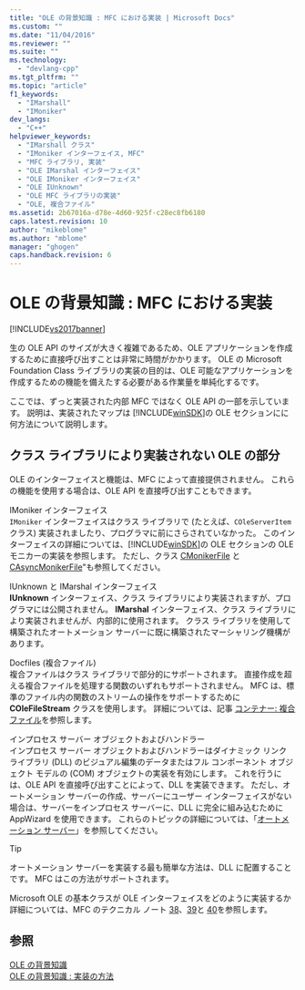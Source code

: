```yaml
---
title: "OLE の背景知識 : MFC における実装 | Microsoft Docs"
ms.custom: ""
ms.date: "11/04/2016"
ms.reviewer: ""
ms.suite: ""
ms.technology: 
  - "devlang-cpp"
ms.tgt_pltfrm: ""
ms.topic: "article"
f1_keywords: 
  - "IMarshall"
  - "IMoniker"
dev_langs: 
  - "C++"
helpviewer_keywords: 
  - "IMarshall クラス"
  - "IMoniker インターフェイス, MFC"
  - "MFC ライブラリ, 実装"
  - "OLE IMarshal インターフェイス"
  - "OLE IMoniker インターフェイス"
  - "OLE IUnknown"
  - "OLE MFC ライブラリの実装"
  - "OLE, 複合ファイル"
ms.assetid: 2b67016a-d78e-4d60-925f-c28ec8fb6180
caps.latest.revision: 10
author: "mikeblome"
ms.author: "mblome"
manager: "ghogen"
caps.handback.revision: 6
---
```

# OLE の背景知識 : MFC における実装
[!INCLUDE[vs2017banner](../assembler/inline/includes/vs2017banner.md)]

生の OLE API のサイズが大きく複雑であるため、OLE アプリケーションを作成するために直接呼び出すことは非常に時間がかかります。  OLE の Microsoft Foundation Class ライブラリの実装の目的は、OLE 可能なアプリケーションを作成するための機能を備えたする必要がある作業量を単純化するです。  
  
 ここでは、ずっと実装された内部 MFC ではなく OLE API の一部を示しています。  説明は、実装されたマップは [!INCLUDE[winSDK](../atl/includes/winsdk_md.md)]の OLE セクションにに何方法について説明します。  
  
##  <a name="_core_portions_of_ole_not_implemented_by_the_class_library"></a> クラス ライブラリにより実装されない OLE の部分  
 OLE のインターフェイスと機能は、MFC によって直接提供されません。  これらの機能を使用する場合は、OLE API を直接呼び出すこともできます。  
  
 IMoniker インターフェイス  
 `IMoniker` インターフェイスはクラス ライブラリで \(たとえば、`COleServerItem` クラス\) 実装されましたり、プログラマに前にさらされていなかった。  このインターフェイスの詳細については、[!INCLUDE[winSDK](../atl/includes/winsdk_md.md)]の OLE セクションの OLE モニカーの実装を参照します。  ただし、クラス [CMonikerFile](../Topic/CMonikerFile%20Class.md) と [CAsyncMonikerFile](../mfc/reference/casyncmonikerfile-class.md)"も参照してください。  
  
 IUnknown と IMarshal インターフェイス  
 **IUnknown** インターフェイス、クラス ライブラリにより実装されますが、プログラマには公開されません。  **IMarshal** インターフェイス、クラス ライブラリにより実装されませんが、内部的に使用されます。  クラス ライブラリを使用して構築されたオートメーション サーバーに既に構築されたマーシャリング機構があります。  
  
 Docfiles \(複合ファイル\)  
 複合ファイルはクラス ライブラリで部分的にサポートされます。  直接作成を超える複合ファイルを処理する関数のいずれもサポートされません。  MFC は、標準のファイル内の関数のストリームの操作をサポートするために **COleFileStream** クラスを使用します。  詳細については、記事 [コンテナー: 複合ファイル](../mfc/containers-compound-files.md)を参照します。  
  
 インプロセス サーバー オブジェクトおよびハンドラー  
 インプロセス サーバー オブジェクトおよびハンドラーはダイナミック リンク ライブラリ \(DLL\) のビジュアル編集のデータまたはフル コンポーネント オブジェクト モデルの \(COM\) オブジェクトの実装を有効にします。  これを行うには、OLE API を直接呼び出すことによって、DLL を実装できます。  ただし、オートメーション サーバーの作成、サーバーにユーザー インターフェイスがない場合は、サーバーをインプロセス サーバーに、DLL に完全に組み込むために AppWizard を使用できます。  これらのトピックの詳細については、「[オートメーション サーバー](../mfc/automation-servers.md)」を参照してください。  
  
> [!TIP]
>  オートメーション サーバーを実装する最も簡単な方法は、DLL に配置することです。  MFC はこの方法がサポートされます。  
  
 Microsoft OLE の基本クラスが OLE インターフェイスをどのように実装するか詳細については、MFC のテクニカル ノート [38](../mfc/tn038-mfc-ole-iunknown-implementation.md)、[39](../mfc/tn039-mfc-ole-automation-implementation.md)と [40](../mfc/tn040-mfc-ole-in-place-resizing-and-zooming.md)を参照します。  
  
## 参照  
 [OLE の背景知識](../mfc/ole-background.md)   
 [OLE の背景知識 : 実装の方法](../mfc/ole-background-implementation-strategies.md)